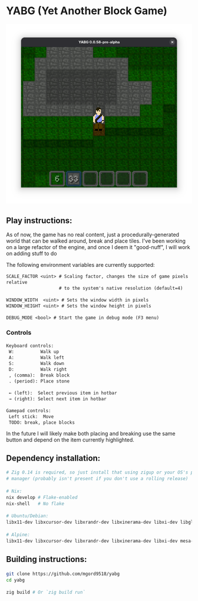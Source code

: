 # YABG (Yet Another Block Game)

<p align="center"><img src="docs/yabg.png"/></p>

## Play instructions:

As of now, the game has no real content, just a procedurally-generated world
that can be walked around, break and place tiles. I've been working on a
large refactor of the engine, and once I deem it "good-nuff", I will work
on adding stuff to do

The following environment variables are currently supported:
```
SCALE_FACTOR <uint> # Scaling factor, changes the size of game pixels relative
                    # to the system's native resolution (default=4)

WINDOW_WIDTH  <uint> # Sets the window width in pixels
WINDOW_HEIGHT <uint> # Sets the window height in pixels

DEBUG_MODE <bool> # Start the game in debug mode (F3 menu)
```

### Controls
```
Keyboard controls:
 W:          Walk up
 A:          Walk left
 S:          Walk down
 D:          Walk right
 , (comma):  Break block
 . (period): Place stone

 ← (left):  Select previous item in hotbar
 → (right): Select next item in hotbar

Gamepad controls:
 Left stick:  Move
 TODO: break, place blocks
```

In the future I will likely make both placing and breaking use the same button
and depend on the item currently highlighted.

## Dependency installation:
```sh
# Zig 0.14 is required, so just install that using zigup or your OS's package
# manager (probably isn't present if you don't use a rolling release)

# Nix:
nix develop # Flake-enabled
nix-shell   # No flake

# Ubuntu/Debian:
libx11-dev libxcursor-dev libxrandr-dev libxinerama-dev libxi-dev libgl-dev

# Alpine:
libx11-dev libxcursor-dev libxrandr-dev libxinerama-dev libxi-dev mesa-gl mesa-dev libc-dev pipewire
```

## Building instructions:
```sh
git clone https://github.com/mgord9518/yabg
cd yabg

zig build # Or `zig build run`
```
